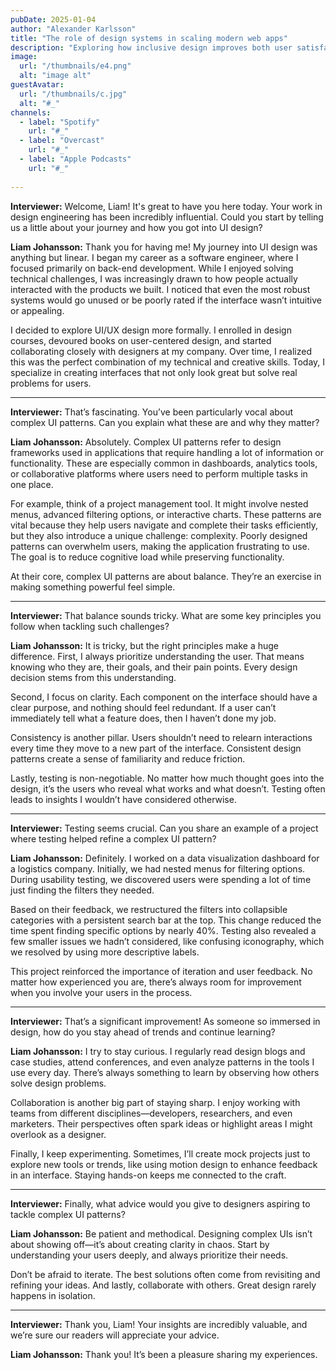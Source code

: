 ```yaml
---
pubDate: 2025-01-04
author: "Alexander Karlsson"
title: "The role of design systems in scaling modern web apps"
description: "Exploring how inclusive design improves both user satisfaction and overall product performance."
image:
  url: "/thumbnails/e4.png"
  alt: "image alt"
guestAvatar:
  url: "/thumbnails/c.jpg"
  alt: "#_"
channels:
  - label: "Spotify"
    url: "#_"
  - label: "Overcast"
    url: "#_"
  - label: "Apple Podcasts"
    url: "#_"
     
---
```




**Interviewer:** Welcome, Liam! It's great to have you here today. Your work in design engineering has been incredibly influential. Could you start by telling us a little about your journey and how you got into UI design?  

**Liam Johansson:** Thank you for having me! My journey into UI design was anything but linear. I began my career as a software engineer, where I focused primarily on back-end development. While I enjoyed solving technical challenges, I was increasingly drawn to how people actually interacted with the products we built. I noticed that even the most robust systems would go unused or be poorly rated if the interface wasn’t intuitive or appealing.  

I decided to explore UI/UX design more formally. I enrolled in design courses, devoured books on user-centered design, and started collaborating closely with designers at my company. Over time, I realized this was the perfect combination of my technical and creative skills. Today, I specialize in creating interfaces that not only look great but solve real problems for users.  

---

**Interviewer:** That’s fascinating. You’ve been particularly vocal about complex UI patterns. Can you explain what these are and why they matter?  

**Liam Johansson:** Absolutely. Complex UI patterns refer to design frameworks used in applications that require handling a lot of information or functionality. These are especially common in dashboards, analytics tools, or collaborative platforms where users need to perform multiple tasks in one place.  

For example, think of a project management tool. It might involve nested menus, advanced filtering options, or interactive charts. These patterns are vital because they help users navigate and complete their tasks efficiently, but they also introduce a unique challenge: complexity. Poorly designed patterns can overwhelm users, making the application frustrating to use. The goal is to reduce cognitive load while preserving functionality.  

At their core, complex UI patterns are about balance. They’re an exercise in making something powerful feel simple.  

---

**Interviewer:** That balance sounds tricky. What are some key principles you follow when tackling such challenges?  

**Liam Johansson:** It is tricky, but the right principles make a huge difference. First, I always prioritize understanding the user. That means knowing who they are, their goals, and their pain points. Every design decision stems from this understanding.  

Second, I focus on clarity. Each component on the interface should have a clear purpose, and nothing should feel redundant. If a user can’t immediately tell what a feature does, then I haven’t done my job.  

Consistency is another pillar. Users shouldn’t need to relearn interactions every time they move to a new part of the interface. Consistent design patterns create a sense of familiarity and reduce friction.  

Lastly, testing is non-negotiable. No matter how much thought goes into the design, it’s the users who reveal what works and what doesn’t. Testing often leads to insights I wouldn’t have considered otherwise.  

---

**Interviewer:** Testing seems crucial. Can you share an example of a project where testing helped refine a complex UI pattern?  

**Liam Johansson:** Definitely. I worked on a data visualization dashboard for a logistics company. Initially, we had nested menus for filtering options. During usability testing, we discovered users were spending a lot of time just finding the filters they needed.  

Based on their feedback, we restructured the filters into collapsible categories with a persistent search bar at the top. This change reduced the time spent finding specific options by nearly 40%. Testing also revealed a few smaller issues we hadn’t considered, like confusing iconography, which we resolved by using more descriptive labels.  

This project reinforced the importance of iteration and user feedback. No matter how experienced you are, there’s always room for improvement when you involve your users in the process.  

---

**Interviewer:** That’s a significant improvement! As someone so immersed in design, how do you stay ahead of trends and continue learning?  

**Liam Johansson:** I try to stay curious. I regularly read design blogs and case studies, attend conferences, and even analyze patterns in the tools I use every day. There’s always something to learn by observing how others solve design problems.  

Collaboration is another big part of staying sharp. I enjoy working with teams from different disciplines—developers, researchers, and even marketers. Their perspectives often spark ideas or highlight areas I might overlook as a designer.  

Finally, I keep experimenting. Sometimes, I’ll create mock projects just to explore new tools or trends, like using motion design to enhance feedback in an interface. Staying hands-on keeps me connected to the craft.  

---

**Interviewer:** Finally, what advice would you give to designers aspiring to tackle complex UI patterns?  

**Liam Johansson:** Be patient and methodical. Designing complex UIs isn’t about showing off—it’s about creating clarity in chaos. Start by understanding your users deeply, and always prioritize their needs.  

Don’t be afraid to iterate. The best solutions often come from revisiting and refining your ideas. And lastly, collaborate with others. Great design rarely happens in isolation.  

---

**Interviewer:** Thank you, Liam! Your insights are incredibly valuable, and we’re sure our readers will appreciate your advice.  

**Liam Johansson:** Thank you! It’s been a pleasure sharing my experiences.  
